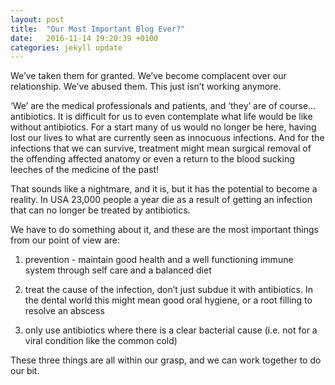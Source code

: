 ```yaml
---
layout: post
title:  "Our Most Important Blog Ever?"
date:   2016-11-14 19:20:39 +0100
categories: jekyll update
---
```


We’ve taken them for granted.  We’ve become complacent over our relationship.  We’ve abused them.  This just isn’t working anymore.

‘We’ are the medical professionals and patients, and ‘they’ are of course... antibiotics.  It is difficult for us to even contemplate what life would be like without antibiotics.  For a start many of us would no longer be here, having lost our lives to what are currently seen as innocuous infections.  And for the infections that we can survive, treatment might mean surgical removal of the offending affected anatomy or even a return to the blood sucking leeches of the medicine of the past!

That sounds like a nightmare, and it is, but it has the potential to become a reality.  In USA 23,000 people a year die as a result of getting an infection that can no longer be treated by antibiotics.

We have to do something about it, and these are the most important things from our point of view are:

1. prevention - maintain good health and a well functioning immune system through self care and a balanced diet

2. treat the cause of the infection, don’t just subdue it with antibiotics.  In the dental world this might mean good oral hygiene, or a root filling to resolve an abscess

3. only use antibiotics where there is a clear bacterial cause (i.e. not for a viral condition like the common cold)

These three things are all within our grasp, and we can work together to do our bit.
